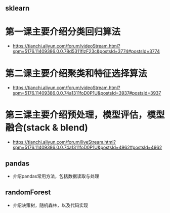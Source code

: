 ## sklearn

# 第一课主要介绍分类回归算法
- https://tianchi.aliyun.com/forum/videoStream.html?spm=5176.11409386.0.0.78d5311fIzF23c&postsId=3774#postsId=3774
# 第二课主要介绍聚类和特征选择算法
- https://tianchi.aliyun.com/forum/videoStream.html?spm=5176.11409386.0.0.74a1311foD0P1U&postsId=3937#postsId=3937
# 第三课主要介绍预处理，模型评估，模型融合(stack & blend)
- https://tianchi.aliyun.com/forum/liveStream.html?spm=5176.11409386.0.0.74a1311foD0P1U&postsId=4962#postsId=4962


## pandas
- 介绍pandas常用方法，包括数据读取与处理

## randomForest
- 介绍决策树，随机森林，以及代码实现